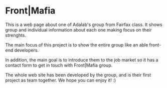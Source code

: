 Front|Mafia
=======
This is a web page about one of Adalab's group from Fairfax class. It shows group and individual information about each one making focus on their strenghts.

The main focus of this project is to show the entire group like an able front-end developers.

In addition, the main goal is to introduce them to the job market so it has a contact form to get in touch with Front|Mafia group.

The whole web site has been developed by the group, and is their first project as team together. We hope you can enjoy it! :)
